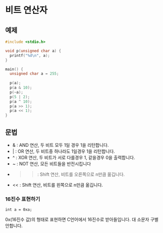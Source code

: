 비트 연산자
===========

예제
----------
```c
#include <stdio.h>

void p(unsigned char a) {
  printf("%d\n", a);
}

main() {
  unsigned char a = 255;
  
  p(a);
  p(a & 10);
  p(~a);
  p(5 | 2);
  p(a ^ 10);
  p(a >> 1);
  p(a << 1);
}
```

문법
-------
- & :  AND 연산, 두 비트 모두 1일 경우 1을 리턴합니다.
- | : OR 연산, 두 비트중 하나라도 1일경우 1을 리턴합니다.
- ^ : XOR 연산, 두 비트가 서로 다를경우 1, 같을경우 0을 출력합니다.
- ~ : NOT 연산, 모든 비트들을 반전시킵니다
- >> : Shift 연산, 비트를 오른쪽으로 n만큼 옮깁니다.
- << : Shift 연산, 비트를 왼쪽으로 n만큼 옮깁니다.

### 16진수 표현하기
    int a = 0xa;
0x(16진수 값)의 형태로 표현하면 C언어에서 16진수로 받아들입니다. 
대 소문자 구별 안합니다.
